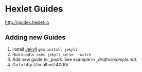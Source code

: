 # Hexlet Guides

http://guidex.hexlet.io

## Adding new Guides

1. Install [Jekyll](https://jekyllrb.com/) `gem install jekyll`
1. Run `bundle exec jekyll serve --watch`
1. Add new guide to *_posts*. See example in *_drafts/example.md*.
1. Go to http://localhost:4000/